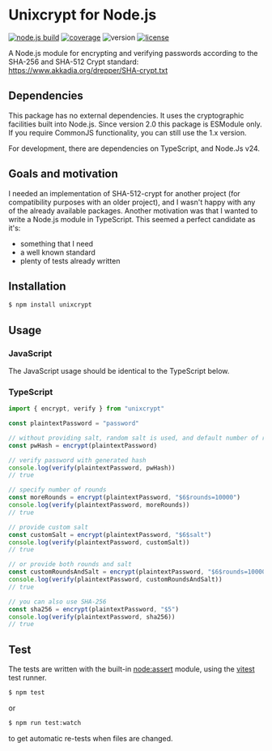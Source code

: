 # Unixcrypt for Node.js

[![node.js build](https://github.com/markusberg/unixcrypt/actions/workflows/master.yaml/badge.svg)](https://github.com/markusberg/unixcrypt/actions/workflows/master.yaml)
[![coverage](https://markusberg.github.io/unixcrypt/badges/coverage-3.0.1.svg)](https://github.com/markusberg/unixcrypt/actions)
![version](https://img.shields.io/npm/v/unixcrypt.svg)
[![license](https://img.shields.io/github/license/markusberg/unixcrypt.svg)](https://www.apache.org/licenses/LICENSE-2.0)

A Node.js module for encrypting and verifying passwords according to the SHA-256 and SHA-512 Crypt standard:
https://www.akkadia.org/drepper/SHA-crypt.txt

## Dependencies

This package has no external dependencies. It uses the cryptographic facilities built into Node.js. Since version 2.0 this package is ESModule only. If you require CommonJS functionality, you can still use the 1.x version.

For development, there are dependencies on TypeScript, and Node.Js v24.

## Goals and motivation

I needed an implementation of SHA-512-crypt for another project (for compatibility purposes with an older project), and I wasn't happy with any of the already available packages. Another motivation was that I wanted to write a Node.js module in TypeScript. This seemed a perfect candidate as it's:

- something that I need
- a well known standard
- plenty of tests already written

## Installation

```sh
$ npm install unixcrypt
```

## Usage

### JavaScript

The JavaScript usage should be identical to the TypeScript below.

### TypeScript

```typescript
import { encrypt, verify } from "unixcrypt"

const plaintextPassword = "password"

// without providing salt, random salt is used, and default number of rounds
const pwHash = encrypt(plaintextPassword)

// verify password with generated hash
console.log(verify(plaintextPassword, pwHash))
// true

// specify number of rounds
const moreRounds = encrypt(plaintextPassword, "$6$rounds=10000")
console.log(verify(plaintextPassword, moreRounds))
// true

// provide custom salt
const customSalt = encrypt(plaintextPassword, "$6$salt")
console.log(verify(plaintextPassword, customSalt))
// true

// or provide both rounds and salt
const customRoundsAndSalt = encrypt(plaintextPassword, "$6$rounds=10000$salt")
console.log(verify(plaintextPassword, customRoundsAndSalt))
// true

// you can also use SHA-256
const sha256 = encrypt(plaintextPassword, "$5")
console.log(verify(plaintextPassword, sha256))
// true
```

## Test

The tests are written with the built-in [node:assert](https://nodejs.org/api/assert.html) module, using the [vitest](https://vitest.dev/) test runner.

```sh
$ npm test
```

or

```sh
$ npm run test:watch
```

to get automatic re-tests when files are changed.
